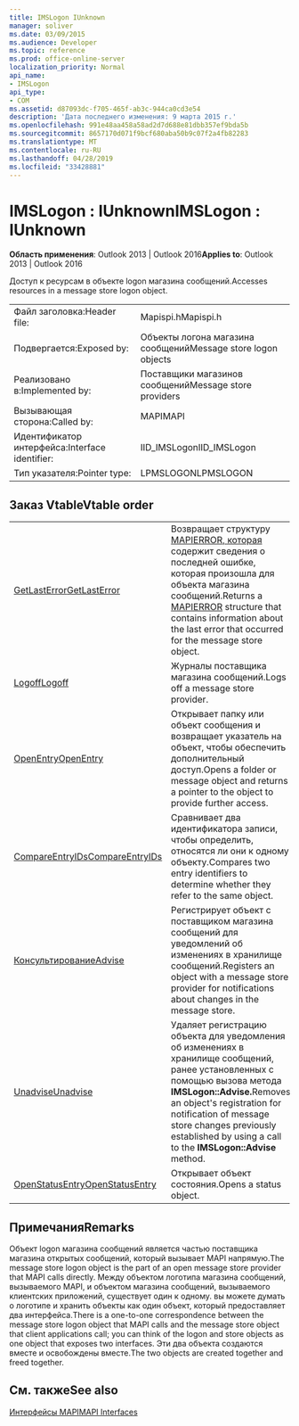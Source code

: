 ```yaml
---
title: IMSLogon IUnknown
manager: soliver
ms.date: 03/09/2015
ms.audience: Developer
ms.topic: reference
ms.prod: office-online-server
localization_priority: Normal
api_name:
- IMSLogon
api_type:
- COM
ms.assetid: d87093dc-f705-465f-ab3c-944ca0cd3e54
description: 'Дата последнего изменения: 9 марта 2015 г.'
ms.openlocfilehash: 991e48aa458a58ad2d7d688e81dbb357ef9bda5b
ms.sourcegitcommit: 8657170d071f9bcf680aba50b9c07f2a4fb82283
ms.translationtype: MT
ms.contentlocale: ru-RU
ms.lasthandoff: 04/28/2019
ms.locfileid: "33428881"
---
```

# <a name="imslogon--iunknown"></a><span data-ttu-id="a45aa-103">IMSLogon : IUnknown</span><span class="sxs-lookup"><span data-stu-id="a45aa-103">IMSLogon : IUnknown</span></span>

  
  
<span data-ttu-id="a45aa-104">**Область применения**: Outlook 2013 | Outlook 2016</span><span class="sxs-lookup"><span data-stu-id="a45aa-104">**Applies to**: Outlook 2013 | Outlook 2016</span></span> 
  
<span data-ttu-id="a45aa-105">Доступ к ресурсам в объекте logon магазина сообщений.</span><span class="sxs-lookup"><span data-stu-id="a45aa-105">Accesses resources in a message store logon object.</span></span>
  
|||
|:-----|:-----|
|<span data-ttu-id="a45aa-106">Файл заголовка:</span><span class="sxs-lookup"><span data-stu-id="a45aa-106">Header file:</span></span>  <br/> |<span data-ttu-id="a45aa-107">Mapispi.h</span><span class="sxs-lookup"><span data-stu-id="a45aa-107">Mapispi.h</span></span>  <br/> |
|<span data-ttu-id="a45aa-108">Подвергается:</span><span class="sxs-lookup"><span data-stu-id="a45aa-108">Exposed by:</span></span>  <br/> |<span data-ttu-id="a45aa-109">Объекты логона магазина сообщений</span><span class="sxs-lookup"><span data-stu-id="a45aa-109">Message store logon objects</span></span>  <br/> |
|<span data-ttu-id="a45aa-110">Реализовано в:</span><span class="sxs-lookup"><span data-stu-id="a45aa-110">Implemented by:</span></span>  <br/> |<span data-ttu-id="a45aa-111">Поставщики магазинов сообщений</span><span class="sxs-lookup"><span data-stu-id="a45aa-111">Message store providers</span></span>  <br/> |
|<span data-ttu-id="a45aa-112">Вызывающая сторона:</span><span class="sxs-lookup"><span data-stu-id="a45aa-112">Called by:</span></span>  <br/> |<span data-ttu-id="a45aa-113">MAPI</span><span class="sxs-lookup"><span data-stu-id="a45aa-113">MAPI</span></span>  <br/> |
|<span data-ttu-id="a45aa-114">Идентификатор интерфейса:</span><span class="sxs-lookup"><span data-stu-id="a45aa-114">Interface identifier:</span></span>  <br/> |<span data-ttu-id="a45aa-115">IID_IMSLogon</span><span class="sxs-lookup"><span data-stu-id="a45aa-115">IID_IMSLogon</span></span>  <br/> |
|<span data-ttu-id="a45aa-116">Тип указателя:</span><span class="sxs-lookup"><span data-stu-id="a45aa-116">Pointer type:</span></span>  <br/> |<span data-ttu-id="a45aa-117">LPMSLOGON</span><span class="sxs-lookup"><span data-stu-id="a45aa-117">LPMSLOGON</span></span>  <br/> |
   
## <a name="vtable-order"></a><span data-ttu-id="a45aa-118">Заказ Vtable</span><span class="sxs-lookup"><span data-stu-id="a45aa-118">Vtable order</span></span>

|||
|:-----|:-----|
|[<span data-ttu-id="a45aa-119">GetLastError</span><span class="sxs-lookup"><span data-stu-id="a45aa-119">GetLastError</span></span>](imslogon-getlasterror.md) <br/> |<span data-ttu-id="a45aa-120">Возвращает структуру [MAPIERROR, которая](mapierror.md) содержит сведения о последней ошибке, которая произошла для объекта магазина сообщений.</span><span class="sxs-lookup"><span data-stu-id="a45aa-120">Returns a [MAPIERROR](mapierror.md) structure that contains information about the last error that occurred for the message store object.</span></span>  <br/> |
|[<span data-ttu-id="a45aa-121">Logoff</span><span class="sxs-lookup"><span data-stu-id="a45aa-121">Logoff</span></span>](imslogon-logoff.md) <br/> |<span data-ttu-id="a45aa-122">Журналы поставщика магазина сообщений.</span><span class="sxs-lookup"><span data-stu-id="a45aa-122">Logs off a message store provider.</span></span>  <br/> |
|[<span data-ttu-id="a45aa-123">OpenEntry</span><span class="sxs-lookup"><span data-stu-id="a45aa-123">OpenEntry</span></span>](imslogon-openentry.md) <br/> |<span data-ttu-id="a45aa-124">Открывает папку или объект сообщения и возвращает указатель на объект, чтобы обеспечить дополнительный доступ.</span><span class="sxs-lookup"><span data-stu-id="a45aa-124">Opens a folder or message object and returns a pointer to the object to provide further access.</span></span>  <br/> |
|[<span data-ttu-id="a45aa-125">CompareEntryIDs</span><span class="sxs-lookup"><span data-stu-id="a45aa-125">CompareEntryIDs</span></span>](imslogon-compareentryids.md) <br/> |<span data-ttu-id="a45aa-126">Сравнивает два идентификатора записи, чтобы определить, относятся ли они к одному объекту.</span><span class="sxs-lookup"><span data-stu-id="a45aa-126">Compares two entry identifiers to determine whether they refer to the same object.</span></span>  <br/> |
|[<span data-ttu-id="a45aa-127">Консультирование</span><span class="sxs-lookup"><span data-stu-id="a45aa-127">Advise</span></span>](imslogon-advise.md) <br/> |<span data-ttu-id="a45aa-128">Регистрирует объект с поставщиком магазина сообщений для уведомлений об изменениях в хранилище сообщений.</span><span class="sxs-lookup"><span data-stu-id="a45aa-128">Registers an object with a message store provider for notifications about changes in the message store.</span></span>  <br/> |
|[<span data-ttu-id="a45aa-129">Unadvise</span><span class="sxs-lookup"><span data-stu-id="a45aa-129">Unadvise</span></span>](imslogon-unadvise.md) <br/> |<span data-ttu-id="a45aa-130">Удаляет регистрацию объекта для уведомления об изменениях в хранилище сообщений, ранее установленных с помощью вызова метода **IMSLogon::Advise.**</span><span class="sxs-lookup"><span data-stu-id="a45aa-130">Removes an object's registration for notification of message store changes previously established by using a call to the **IMSLogon::Advise** method.</span></span>  <br/> |
|[<span data-ttu-id="a45aa-131">OpenStatusEntry</span><span class="sxs-lookup"><span data-stu-id="a45aa-131">OpenStatusEntry</span></span>](imslogon-openstatusentry.md) <br/> |<span data-ttu-id="a45aa-132">Открывает объект состояния.</span><span class="sxs-lookup"><span data-stu-id="a45aa-132">Opens a status object.</span></span>  <br/> |
   
## <a name="remarks"></a><span data-ttu-id="a45aa-133">Примечания</span><span class="sxs-lookup"><span data-stu-id="a45aa-133">Remarks</span></span>

<span data-ttu-id="a45aa-134">Объект logon магазина сообщений является частью поставщика магазина открытых сообщений, который вызывает MAPI напрямую.</span><span class="sxs-lookup"><span data-stu-id="a45aa-134">The message store logon object is the part of an open message store provider that MAPI calls directly.</span></span> <span data-ttu-id="a45aa-135">Между объектом логотипа магазина сообщений, вызываемого MAPI, и объектом магазина сообщений, вызываемого клиентских приложений, существует один к одному. вы можете думать о логотипе и хранить объекты как один объект, который предоставляет два интерфейса.</span><span class="sxs-lookup"><span data-stu-id="a45aa-135">There is a one-to-one correspondence between the message store logon object that MAPI calls and the message store object that client applications call; you can think of the logon and store objects as one object that exposes two interfaces.</span></span> <span data-ttu-id="a45aa-136">Эти два объекта создаются вместе и освобождены вместе.</span><span class="sxs-lookup"><span data-stu-id="a45aa-136">The two objects are created together and freed together.</span></span>
  
## <a name="see-also"></a><span data-ttu-id="a45aa-137">См. также</span><span class="sxs-lookup"><span data-stu-id="a45aa-137">See also</span></span>



[<span data-ttu-id="a45aa-138">Интерфейсы MAPI</span><span class="sxs-lookup"><span data-stu-id="a45aa-138">MAPI Interfaces</span></span>](mapi-interfaces.md)

